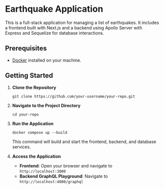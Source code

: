 # Earthquake Application

This is a full-stack application for managing a list of earthquakes. It includes a frontend built with Next.js and a backend using Apollo Server with Express and Sequelize for database interactions.

## Prerequisites

- [Docker](https://www.docker.com/get-started) installed on your machine.

## Getting Started

1. **Clone the Repository**

   ```
   git clone https://github.com/your-username/your-repo.git
   ```

2. **Navigate to the Project Directory**

   ```
   cd your-repo
   ```

3. **Run the Application**

   ```
   docker compose up --build
   ```

   This command will build and start the frontend, backend, and database services.

4. **Access the Application**

   - **Frontend**: Open your browser and navigate to `http://localhost:3000`
   - **Backend GraphQL Playground**: Navigate to `http://localhost:4000/graphql`
